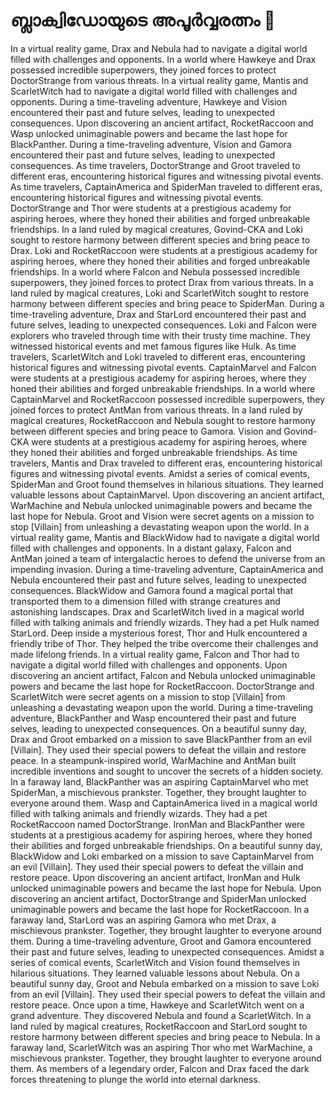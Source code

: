 # ബ്ലാക്വിഡോയുടെ അപൂർവ്വരത്നം :gem:

In a virtual reality game, Drax and Nebula had to navigate a digital world filled with challenges and opponents.
In a world where Hawkeye and Drax possessed incredible superpowers, they joined forces to protect DoctorStrange from various threats.
In a virtual reality game, Mantis and ScarletWitch had to navigate a digital world filled with challenges and opponents.
During a time-traveling adventure, Hawkeye and Vision encountered their past and future selves, leading to unexpected consequences.
Upon discovering an ancient artifact, RocketRaccoon and Wasp unlocked unimaginable powers and became the last hope for BlackPanther.
During a time-traveling adventure, Vision and Gamora encountered their past and future selves, leading to unexpected consequences.
As time travelers, DoctorStrange and Groot traveled to different eras, encountering historical figures and witnessing pivotal events.
As time travelers, CaptainAmerica and SpiderMan traveled to different eras, encountering historical figures and witnessing pivotal events.
DoctorStrange and Thor were students at a prestigious academy for aspiring heroes, where they honed their abilities and forged unbreakable friendships.
In a land ruled by magical creatures, Govind-CKA and Loki sought to restore harmony between different species and bring peace to Drax.
Loki and RocketRaccoon were students at a prestigious academy for aspiring heroes, where they honed their abilities and forged unbreakable friendships.
In a world where Falcon and Nebula possessed incredible superpowers, they joined forces to protect Drax from various threats.
In a land ruled by magical creatures, Loki and ScarletWitch sought to restore harmony between different species and bring peace to SpiderMan.
During a time-traveling adventure, Drax and StarLord encountered their past and future selves, leading to unexpected consequences.
Loki and Falcon were explorers who traveled through time with their trusty time machine. They witnessed historical events and met famous figures like Hulk.
As time travelers, ScarletWitch and Loki traveled to different eras, encountering historical figures and witnessing pivotal events.
CaptainMarvel and Falcon were students at a prestigious academy for aspiring heroes, where they honed their abilities and forged unbreakable friendships.
In a world where CaptainMarvel and RocketRaccoon possessed incredible superpowers, they joined forces to protect AntMan from various threats.
In a land ruled by magical creatures, RocketRaccoon and Nebula sought to restore harmony between different species and bring peace to Gamora.
Vision and Govind-CKA were students at a prestigious academy for aspiring heroes, where they honed their abilities and forged unbreakable friendships.
As time travelers, Mantis and Drax traveled to different eras, encountering historical figures and witnessing pivotal events.
Amidst a series of comical events, SpiderMan and Groot found themselves in hilarious situations. They learned valuable lessons about CaptainMarvel.
Upon discovering an ancient artifact, WarMachine and Nebula unlocked unimaginable powers and became the last hope for Nebula.
Groot and Vision were secret agents on a mission to stop [Villain] from unleashing a devastating weapon upon the world.
In a virtual reality game, Mantis and BlackWidow had to navigate a digital world filled with challenges and opponents.
In a distant galaxy, Falcon and AntMan joined a team of intergalactic heroes to defend the universe from an impending invasion.
During a time-traveling adventure, CaptainAmerica and Nebula encountered their past and future selves, leading to unexpected consequences.
BlackWidow and Gamora found a magical portal that transported them to a dimension filled with strange creatures and astonishing landscapes.
Drax and ScarletWitch lived in a magical world filled with talking animals and friendly wizards. They had a pet Hulk named StarLord.
Deep inside a mysterious forest, Thor and Hulk encountered a friendly tribe of Thor. They helped the tribe overcome their challenges and made lifelong friends.
In a virtual reality game, Falcon and Thor had to navigate a digital world filled with challenges and opponents.
Upon discovering an ancient artifact, Falcon and Nebula unlocked unimaginable powers and became the last hope for RocketRaccoon.
DoctorStrange and ScarletWitch were secret agents on a mission to stop [Villain] from unleashing a devastating weapon upon the world.
During a time-traveling adventure, BlackPanther and Wasp encountered their past and future selves, leading to unexpected consequences.
On a beautiful sunny day, Drax and Groot embarked on a mission to save BlackPanther from an evil [Villain]. They used their special powers to defeat the villain and restore peace.
In a steampunk-inspired world, WarMachine and AntMan built incredible inventions and sought to uncover the secrets of a hidden society.
In a faraway land, BlackPanther was an aspiring CaptainMarvel who met SpiderMan, a mischievous prankster. Together, they brought laughter to everyone around them.
Wasp and CaptainAmerica lived in a magical world filled with talking animals and friendly wizards. They had a pet RocketRaccoon named DoctorStrange.
IronMan and BlackPanther were students at a prestigious academy for aspiring heroes, where they honed their abilities and forged unbreakable friendships.
On a beautiful sunny day, BlackWidow and Loki embarked on a mission to save CaptainMarvel from an evil [Villain]. They used their special powers to defeat the villain and restore peace.
Upon discovering an ancient artifact, IronMan and Hulk unlocked unimaginable powers and became the last hope for Nebula.
Upon discovering an ancient artifact, DoctorStrange and SpiderMan unlocked unimaginable powers and became the last hope for RocketRaccoon.
In a faraway land, StarLord was an aspiring Gamora who met Drax, a mischievous prankster. Together, they brought laughter to everyone around them.
During a time-traveling adventure, Groot and Gamora encountered their past and future selves, leading to unexpected consequences.
Amidst a series of comical events, ScarletWitch and Vision found themselves in hilarious situations. They learned valuable lessons about Nebula.
On a beautiful sunny day, Groot and Nebula embarked on a mission to save Loki from an evil [Villain]. They used their special powers to defeat the villain and restore peace.
Once upon a time, Hawkeye and ScarletWitch went on a grand adventure. They discovered Nebula and found a ScarletWitch.
In a land ruled by magical creatures, RocketRaccoon and StarLord sought to restore harmony between different species and bring peace to Nebula.
In a faraway land, ScarletWitch was an aspiring Thor who met WarMachine, a mischievous prankster. Together, they brought laughter to everyone around them.
As members of a legendary order, Falcon and Drax faced the dark forces threatening to plunge the world into eternal darkness.
